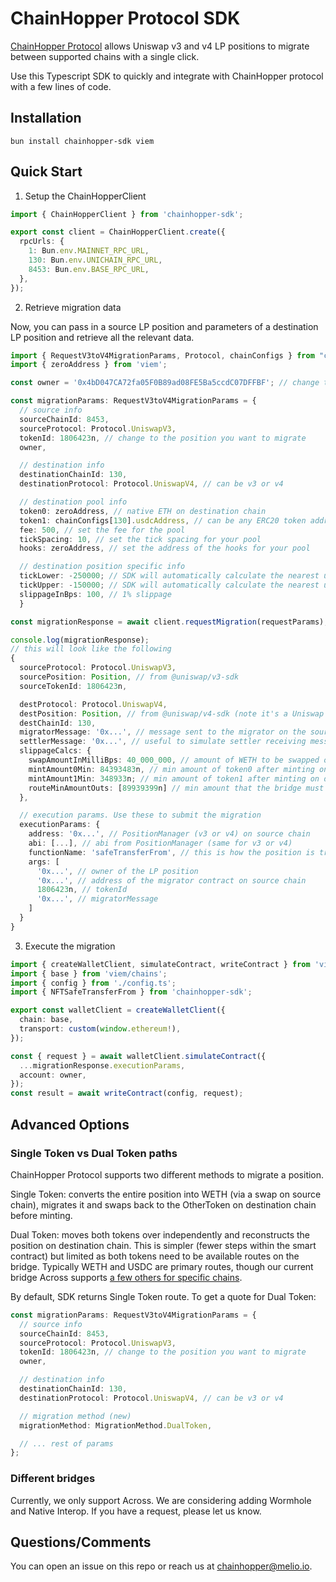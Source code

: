 # ChainHopper Protocol SDK

[ChainHopper Protocol](https://github.com/meliopolis/chainhopper-protocol) allows Uniswap v3 and v4 LP positions to migrate between supported chains with a single click.

Use this Typescript SDK to quickly and integrate with ChainHopper protocol with a few lines of code.

## Installation

```
bun install chainhopper-sdk viem
```

## Quick Start

1. Setup the ChainHopperClient

```typescript
import { ChainHopperClient } from 'chainhopper-sdk';

export const client = ChainHopperClient.create({
  rpcUrls: {
    1: Bun.env.MAINNET_RPC_URL,
    130: Bun.env.UNICHAIN_RPC_URL,
    8453: Bun.env.BASE_RPC_URL,
  },
});
```

2. Retrieve migration data

Now, you can pass in a source LP position and parameters of a destination LP position and retrieve all the relevant data.

```typescript
import { RequestV3toV4MigrationParams, Protocol, chainConfigs } from "chainhopper-sdk";
import { zeroAddress } from 'viem';

const owner = '0x4bD047CA72fa05F0B89ad08FE5Ba5ccdC07DFFBF'; // change to your address

const migrationParams: RequestV3toV4MigrationParams = {
  // source info
  sourceChainId: 8453,
  sourceProtocol: Protocol.UniswapV3,
  tokenId: 1806423n, // change to the position you want to migrate
  owner,

  // destination info
  destinationChainId: 130,
  destinationProtocol: Protocol.UniswapV4, // can be v3 or v4

  // destination pool info
  token0: zeroAddress, // native ETH on destination chain
  token1: chainConfigs[130].usdcAddress, // can be any ERC20 token address
  fee: 500, // set the fee for the pool
  tickSpacing: 10, // set the tick spacing for your pool
  hooks: zeroAddress, // set the address of the hooks for your pool

  // destination position specific info
  tickLower: -250000; // SDK will automatically calculate the nearest usable tick
  tickUpper: -150000; // SDK will automatically calculate the nearest usable tick
  slippageInBps: 100, // 1% slippage
  }

const migrationResponse = await client.requestMigration(requestParams);

console.log(migrationResponse);
// this will look like the following
{
  sourceProtocol: Protocol.UniswapV3,
  sourcePosition: Position, // from @uniswap/v3-sdk
  sourceTokenId: 1806423n,

  destProtocol: Protocol.UniswapV4,
  destPosition: Position, // from @uniswap/v4-sdk (note it's a Uniswap v4 position)
  destChainId: 130,
  migratorMessage: '0x...', // message sent to the migrator on the source chain
  settlerMessage: '0x...', // useful to simulate settler receiving message from the bridge
  slippageCalcs: {
    swapAmountInMilliBps: 40_000_000, // amount of WETH to be swapped on destination chain
    mintAmount0Min: 84393483n, // min amount of token0 after minting on destination chain
    mintAmount1Min: 348933n; // min amount of token1 after minting on destination chain
    routeMinAmountOuts: [89939399n] // min amount that the bridge must output
  },

  // execution params. Use these to submit the migration
  executionParams: {
    address: '0x...', // PositionManager (v3 or v4) on source chain
    abi: [...], // abi from PositionManager (same for v3 or v4)
    functionName: 'safeTransferFrom', // this is how the position is transferred to migrator and liquidated
    args: [
      '0x...', // owner of the LP position
      '0x...', // address of the migrator contract on source chain
      1806423n, // tokenId
      '0x...', // migratorMessage
    ]
  }
}
```

3. Execute the migration

```typescript
import { createWalletClient, simulateContract, writeContract } from 'viem';
import { base } from 'viem/chains';
import { config } from './config.ts';
import { NFTSafeTransferFrom } from 'chainhopper-sdk';

export const walletClient = createWalletClient({
  chain: base,
  transport: custom(window.ethereum!),
});

const { request } = await walletClient.simulateContract({
  ...migrationResponse.executionParams,
  account: owner,
});
const result = await writeContract(config, request);
```

## Advanced Options

### Single Token vs Dual Token paths

ChainHopper Protocol supports two different methods to migrate a position.

Single Token: converts the entire position into WETH (via a swap on source chain), migrates it and swaps back to the OtherToken on destination chain before minting.

Dual Token: moves both tokens over independently and reconstructs the position on destination chain. This is simpler (fewer steps within the smart contract) but limited as both tokens need to be available routes on the bridge. Typically WETH and USDC are primary routes, though our current bridge Across supports [a few others for specific chains](https://app.across.to/api/available-routes).

By default, SDK returns Single Token route. To get a quote for Dual Token:

```typescript
const migrationParams: RequestV3toV4MigrationParams = {
  // source info
  sourceChainId: 8453,
  sourceProtocol: Protocol.UniswapV3,
  tokenId: 1806423n, // change to the position you want to migrate
  owner,

  // destination info
  destinationChainId: 130,
  destinationProtocol: Protocol.UniswapV4, // can be v3 or v4

  // migration method (new)
  migrationMethod: MigrationMethod.DualToken,

  // ... rest of params
};
```

### Different bridges

Currently, we only support Across. We are considering adding Wormhole and Native Interop. If you have a request, please let us know.

## Questions/Comments

You can open an issue on this repo or reach us at [chainhopper@melio.io](mailto:chainhopper@melio.io).
